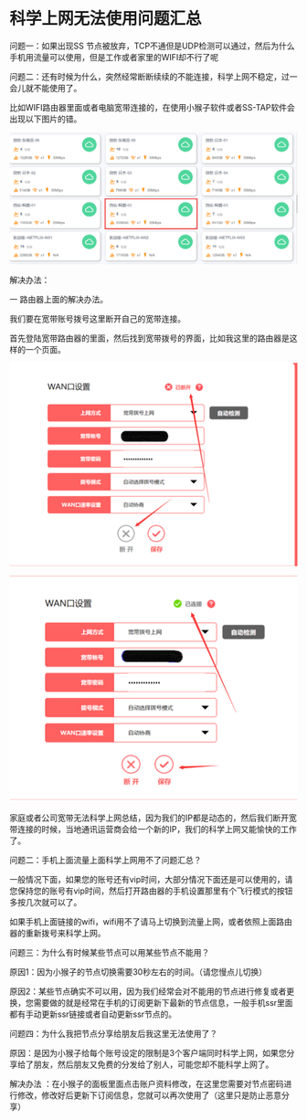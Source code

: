 # 科学上网无法使用问题汇总

问题一：如果出现SS 节点被放弃，TCP不通但是UDP检测可以通过，然后为什么手机用流量可以使用，但是工作或者家里的WIFI却不行了呢

问题二：还有时候为什么，突然经常断断续续的不能连接，科学上网不稳定，过一会儿就不能使用了。

比如WIFI路由器里面或者电脑宽带连接的，在使用小猴子软件或者SS-TAP软件会出现以下图片的错。

![&#x539F;&#x56E0;&#x662F;&#x56E0;&#x4E3A;GFW\(&#x56FD;&#x5BB6;&#x9632;&#x706B;&#x5899;&#x5BF9;&#x60A8;&#x7684;ip&#x8FDB;&#x884C;&#x4E86;&#x9650;&#x5236;&#x6D77;&#x5916;TCP&#x7684;&#x8BBF;&#x95EE;&#xFF09;&#xFF0C;&#x5728;&#x8FD9;&#x4E2A;&#x60C5;&#x51B5;&#x4E0B;&#x9762;&#x662F;&#x65E0;&#x6CD5;&#x79D1;&#x5B66;&#x4E0A;&#x7F51;&#x7684;&#x3002;](.gitbook/assets/image%20%289%29.png)

解决办法：

一 路由器上面的解决办法。

我们要在宽带账号拨号这里断开自己的宽带连接。

首先登陆宽带路由器的里面，然后找到宽带拨号的界面，比如我这里的路由器是这样的一个页面。  


![](.gitbook/assets/tim-tu-pian-201905270258281.png)

![](.gitbook/assets/tim-tu-pian-201905270258321.png)

家庭或者公司宽带无法科学上网总结，因为我们的IP都是动态的，然后我们断开宽带连接的时候，当地通讯运营商会给一个新的IP，我们的科学上网又能愉快的工作了。

问题二：手机上面流量上面科学上网用不了问题汇总？

一般情况下面，如果您的账号还有vip时间，大部分情况下面还是可以使用的，请您保持您的账号有vip时间，然后打开路由器的手机设置那里有个飞行模式的按钮多按几次就可以了。

如果手机上面链接的wifi，wifi用不了请马上切换到流量上网，或者依照上面路由器的重新拨号来科学上网。

问题三：为什么有时候某些节点可以用某些节点不能用？

原因1：因为小猴子的节点切换需要30秒左右的时间。（请您慢点儿切换）

原因2：某些节点确实不可以用，因为我们经常会对不能用的节点进行修复或者更换，您需要做的就是经常在手机的订阅更新下最新的节点信息，一般手机ssr里面都有手动更新ssr链接或者自动更新ssr节点的。

问题四：为什么我把节点分享给朋友后我这里无法使用了？

原因：是因为小猴子给每个账号设定的限制是3个客户端同时科学上网，如果您分享给了朋友，然后朋友又免费的分发给了别人，可能您却不能科学上网了。

解决办法 ：在小猴子的面板里面点击账户资料修改，在这里您需要对节点密码进行修改，修改好后更新下订阅信息，您就可以再次使用了（这里只是防止恶意分享）

